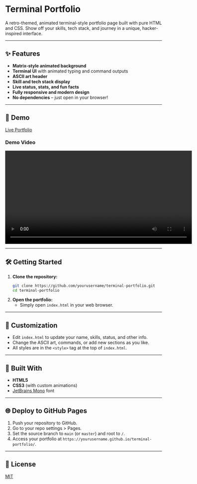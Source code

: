 # Terminal Portfolio

A retro-themed, animated terminal-style portfolio page built with pure HTML and CSS. Show off your skills, tech stack, and journey in a unique, hacker-inspired interface.

---

## ✨ Features

- **Matrix-style animated background**
- **Terminal UI** with animated typing and command outputs
- **ASCII art header**
- **Skill and tech stack display**
- **Live status, stats, and fun facts**
- **Fully responsive and modern design**
- **No dependencies** – just open in your browser!

---

## 🚀 Demo

[Live Portfolio](https://adhil-b.github.io/terminal-portfolio/)

### Demo Video

<video src="terminal-portfolio.mp4" controls width="600"></video>

---

## 🛠️ Getting Started

1. **Clone the repository:**
   ```bash
   git clone https://github.com/yourusername/terminal-portfolio.git
   cd terminal-portfolio
   ```
2. **Open the portfolio:**
   - Simply open `index.html` in your web browser.

---

## 🎨 Customization

- Edit `index.html` to update your name, skills, status, and other info.
- Change the ASCII art, commands, or add new sections as you like.
- All styles are in the `<style>` tag at the top of `index.html`.

---

## 🧰 Built With

- **HTML5**
- **CSS3** (with custom animations)
- [JetBrains Mono](https://fonts.google.com/specimen/JetBrains+Mono) font

---

## 🌐 Deploy to GitHub Pages

1. Push your repository to GitHub.
2. Go to your repo settings > Pages.
3. Set the source branch to `main` (or `master`) and root to `/`.
4. Access your portfolio at `https://yourusername.github.io/terminal-portfolio/`.

---

## 📄 License

[MIT](LICENSE)
